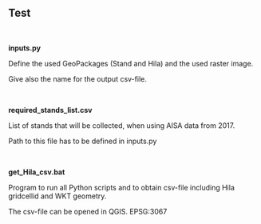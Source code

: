 ## Test

<br/>

**inputs.py**

   Define the used GeoPackages (Stand and Hila) and the used raster image.

   Give also the name for the output csv-file.

<br/>

**required_stands_list.csv**

   List of stands that will be collected, when using AISA data from 2017.

   Path to this file has to be defined in inputs.py

<br/>

**get_Hila_csv.bat**

   Program to run all Python scripts and to obtain csv-file including
   Hila gridcellid and WKT geometry.

   The csv-file can be opened in QGIS.
   EPSG:3067
